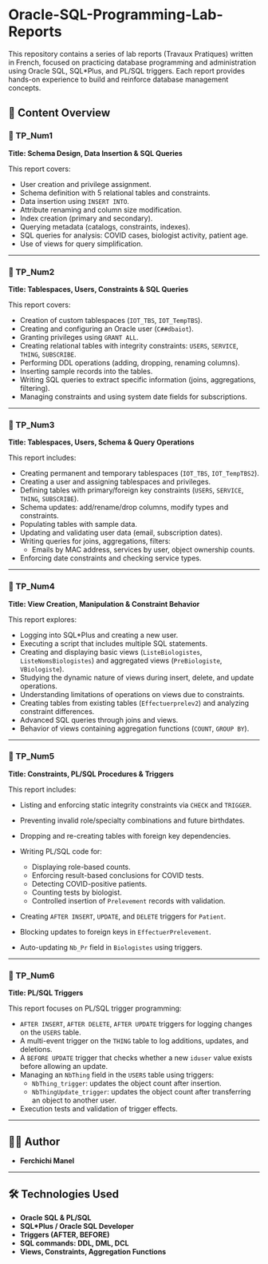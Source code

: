 # Oracle-SQL-Programming-Lab-Reports
This repository contains a series of lab reports (Travaux Pratiques) written in French, focused on practicing database programming and administration using Oracle SQL, SQL*Plus, and PL/SQL triggers. Each report provides hands-on experience to build and reinforce database management concepts.

## 📁 Content Overview


### 📄 TP\_Num1

**Title: Schema Design, Data Insertion & SQL Queries**

This report covers:

* User creation and privilege assignment.
* Schema definition with 5 relational tables and constraints.
* Data insertion using `INSERT INTO`.
* Attribute renaming and column size modification.
* Index creation (primary and secondary).
* Querying metadata (catalogs, constraints, indexes).
* SQL queries for analysis: COVID cases, biologist activity, patient age.
* Use of views for query simplification.

--- 

### 📄 TP\_Num2

**Title: Tablespaces, Users, Constraints & SQL Queries**

This report covers:

* Creation of custom tablespaces (`IOT_TBS`, `IOT_TempTBS`).
* Creating and configuring an Oracle user (`C##dbaiot`).
* Granting privileges using `GRANT ALL`.
* Creating relational tables with integrity constraints: `USERS`, `SERVICE`, `THING`, `SUBSCRIBE`.
* Performing DDL operations (adding, dropping, renaming columns).
* Inserting sample records into the tables.
* Writing SQL queries to extract specific information (joins, aggregations, filtering).
* Managing constraints and using system date fields for subscriptions.

---

### 📄 TP\_Num3

**Title: Tablespaces, Users, Schema & Query Operations**

This report includes:

* Creating permanent and temporary tablespaces (`IOT_TBS`, `IOT_TempTBS2`).
* Creating a user and assigning tablespaces and privileges.
* Defining tables with primary/foreign key constraints (`USERS`, `SERVICE`, `THING`, `SUBSCRIBE`).
* Schema updates: add/rename/drop columns, modify types and constraints.
* Populating tables with sample data.
* Updating and validating user data (email, subscription dates).
* Writing queries for joins, aggregations, filters:
  * Emails by MAC address, services by user, object ownership counts.
* Enforcing date constraints and checking service types.

---

### 📄 TP\_Num4

**Title: View Creation, Manipulation & Constraint Behavior**

This report explores:

* Logging into SQL\*Plus and creating a new user.
* Executing a script that includes multiple SQL statements.
* Creating and displaying basic views (`ListeBiologistes`, `ListeNomsBiologistes`) and aggregated views (`PreBiologiste`, `VBiologiste`).
* Studying the dynamic nature of views during insert, delete, and update operations.
* Understanding limitations of operations on views due to constraints.
* Creating tables from existing tables (`Effectuerprelev2`) and analyzing constraint differences.
* Advanced SQL queries through joins and views.
* Behavior of views containing aggregation functions (`COUNT`, `GROUP BY`).

---

### 📄 TP\_Num5

**Title: Constraints, PL/SQL Procedures & Triggers**

This report includes:

* Listing and enforcing static integrity constraints via `CHECK` and `TRIGGER`.
* Preventing invalid role/specialty combinations and future birthdates.
* Dropping and re-creating tables with foreign key dependencies.
* Writing PL/SQL code for:

  * Displaying role-based counts.
  * Enforcing result-based conclusions for COVID tests.
  * Detecting COVID-positive patients.
  * Counting tests by biologist.
  * Controlled insertion of `Prelevement` records with validation.
* Creating `AFTER INSERT`, `UPDATE`, and `DELETE` triggers for `Patient`.
* Blocking updates to foreign keys in `EffectuerPrelevement`.
* Auto-updating `Nb_Pr` field in `Biologistes` using triggers.

---

### 📄 TP\_Num6

**Title: PL/SQL Triggers**

This report focuses on PL/SQL trigger programming:

* `AFTER INSERT`, `AFTER DELETE`, `AFTER UPDATE` triggers for logging changes on the `USERS` table.
* A multi-event trigger on the `THING` table to log additions, updates, and deletions.
* A `BEFORE UPDATE` trigger that checks whether a new `iduser` value exists before allowing an update.
* Managing an `NbThing` field in the `USERS` table using triggers:
  * `NbThing_trigger`: updates the object count after insertion.
  * `NbThingUpdate_trigger`: updates the object count after transferring an object to another user.
* Execution tests and validation of trigger effects.

---

## 👩‍💻 Author

* **Ferchichi Manel**

---

## 🛠️ Technologies Used

* **Oracle SQL & PL/SQL**
* **SQL\*Plus / Oracle SQL Developer**
* **Triggers (AFTER, BEFORE)**
* **SQL commands: DDL, DML, DCL**
* **Views, Constraints, Aggregation Functions**

